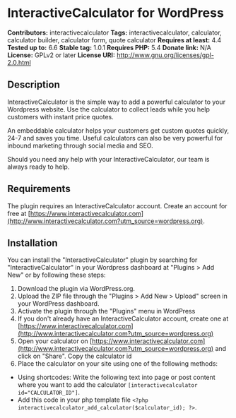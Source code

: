 # InteractiveCalculator for WordPress

**Contributors:** interactivecalculator
**Tags:** interactivecalculator, calculator, calculator builder, calculator form, quote calculator
**Requires at least:** 4.4
**Tested up to:** 6.6
**Stable tag:** 1.0.1
**Requires PHP:** 5.4
**Donate link:** N/A
**License:** GPLv2 or later
**License URI:** http://www.gnu.org/licenses/gpl-2.0.html

## Description

InteractiveCalculator is the simple way to add a powerful calculator to your Wordpress website. Use the calculator to collect leads while you help customers with instant price quotes.

An embeddable calculator helps your customers get custom quotes quickly, 24-7 and saves you time. Useful calculators can also be very powerful for inbound marketing through social media and SEO.

Should you need any help with your InteractiveCalculator, our team is always ready to help.

## Requirements

The plugin requires an InteractiveCalculator account. Create an account for free at [https://www.interactivecalculator.com](http://www.interactivecalculator.com?utm_source=wordpress.org).

## Installation

You can install the "InteractiveCalculator" plugin by searching for "InteractiveCalculator" in your Wordpress dashboard at "Plugins > Add New" or by following these steps:

1. Download the plugin via WordPress.org.
2. Upload the ZIP file through the "Plugins > Add New > Upload" screen in your WordPress dashboard.
3. Activate the plugin through the "Plugins" menu in WordPress
4. If you don't already have an InteractiveCalculator account, create one at [https://www.interactivecalculator.com](http://www.interactivecalculator.com?utm_source=wordpress.org)
5. Open your calculator on [https://www.interactivecalculator.com](http://www.interactivecalculator.com?utm_source=wordpress.org) and click on "Share". Copy the calculator id
6. Place the calculator on your site using one of the following methods:

- Using shortcodes: Write the following text into page or post content where you want to add the calculator `[interactivecalculator id="CALCULATOR_ID"]`.
- Add this code in your php template file `<?php interactivecalculator_add_calculator($calculator_id); ?>`.
